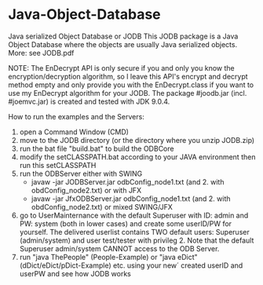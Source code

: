 # Java-Object-Database 
Java serialized Object Database or JODB
This JODB package is a Java Object Database where the objects are usually Java serialized objects. More: see JODB.pdf

NOTE: The EnDecrypt API is only secure if you and only you know the encryption/decryption algorithm, so I leave this API's encrypt and decrypt method empty and only provide you with the EnDecrypt.class if you want to use my EnDecrypt algorithm for your JODB. The package #joodb.jar (incl. #joemvc.jar) is created and tested with JDK 9.0.4.

How to run the examples and the Servers:

1) open a Command Window (CMD)
2) move to the JODB directory (or the directory where you unzip JODB.zip)
3) run the bat file "build.bat" to build the ODBCore
4) modify the setCLASSPATH.bat according to your JAVA environment then run this setCLASSPATH
5) run the ODBServer either with SWING
   - javaw -jar JODBServer.jar odbConfig_node1.txt (and 2. with obdConfig_node2.txt)
   or with JFX
   - javaw -jar JfxODBServer.jar odbConfig_node1.txt (and 2. with obdConfig_node2.txt)
   or mixed SWING/JFX
6) go to UserMainternance with the default Superuser with ID: admin and PW: system (both
   in lower cases) and create some userID/PW for yourself. The delivered userlist contains
   TWO default users: Superuser (admin/system) and user test/tester with privileg 2.
   Note that the default Superuser admin/system CANNOT access to the ODB Server.
7) run "java ThePeople" (People-Example) or "java eDict" (dDict/eDict/pDict-Example) etc. using your new´
   created userID and userPW and see how JODB works

